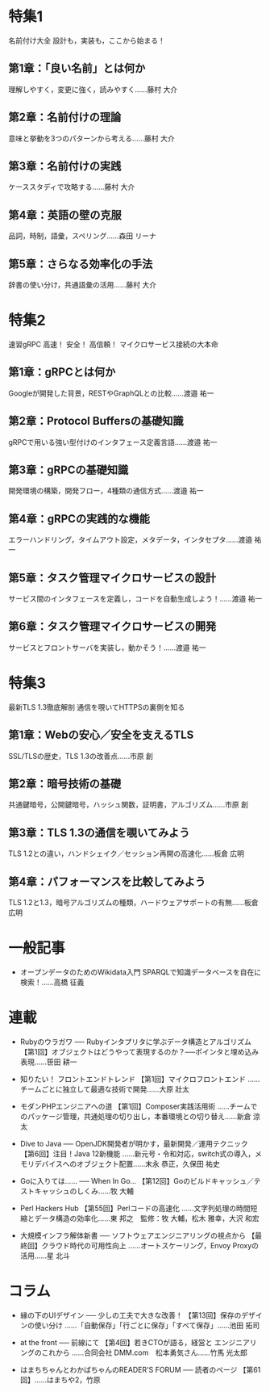# 特集1
名前付け大全
設計も，実装も，ここから始まる！

## 第1章：「良い名前」とは何か
理解しやすく，変更に強く，読みやすく……藤村 大介

## 第2章：名前付けの理論
意味と挙動を3つのパターンから考える……藤村 大介

## 第3章：名前付けの実践
ケーススタディで攻略する……藤村 大介

## 第4章：英語の壁の克服
品詞，時制，語彙，スペリング……森田 リーナ

## 第5章：さらなる効率化の手法
辞書の使い分け，共通語彙の活用……藤村 大介

# 特集2
速習gRPC
高速！ 安全！ 高信頼！ マイクロサービス接続の大本命

## 第1章：gRPCとは何か
Googleが開発した背景，RESTやGraphQLとの比較……渡邉 祐一

## 第2章：Protocol Buffersの基礎知識
gRPCで用いる強い型付けのインタフェース定義言語……渡邉 祐一

## 第3章：gRPCの基礎知識
開発環境の構築，開発フロー，4種類の通信方式……渡邉 祐一

## 第4章：gRPCの実践的な機能
エラーハンドリング，タイムアウト設定，メタデータ，インタセプタ……渡邉 祐一

## 第5章：タスク管理マイクロサービスの設計
サービス間のインタフェースを定義し，コードを自動生成しよう！……渡邉 祐一

## 第6章：タスク管理マイクロサービスの開発
サービスとフロントサーバを実装し，動かそう！……渡邉 祐一

# 特集3
最新TLS 1.3徹底解剖
通信を覗いてHTTPSの裏側を知る

## 第1章：Webの安心／安全を支えるTLS
SSL/TLSの歴史，TLS 1.3の改善点……市原 創

## 第2章：暗号技術の基礎
共通鍵暗号，公開鍵暗号，ハッシュ関数，証明書，アルゴリズム……市原 創

## 第3章：TLS 1.3の通信を覗いてみよう
TLS 1.2との違い，ハンドシェイク／セッション再開の高速化……板倉 広明

## 第4章：パフォーマンスを比較してみよう
TLS 1.2と1.3，暗号アルゴリズムの種類，ハードウェアサポートの有無……板倉 広明

# 一般記事
- オープンデータのためのWikidata入門
SPARQLで知識データベースを自在に検索！……高橋 征義

# 連載
- Rubyのウラガワ ── Rubyインタプリタに学ぶデータ構造とアルゴリズム
【第1回】オブジェクトはどうやって表現するのか？──ポインタと埋め込み表現……笹田 耕一

- 知りたい！ フロントエンドトレンド
【第1回】マイクロフロントエンド ……チームごとに独立して最適な技術で開発……大原 壯太

- モダンPHPエンジニアへの道
【第1回】Composer実践活用術 ……チームでのパッケージ管理，共通処理の切り出し，本番環境との切り替え……新倉 涼太

- Dive to Java ── OpenJDK開発者が明かす，最新開発／運用テクニック
【第6回】注目！Java 12新機能 ……新元号・令和対応，switch式の導入，メモリデバイスへのオブジェクト配置……末永 恭正，久保田 祐史

- Goに入りては…… ── When In Go...
【第12回】Goのビルドキャッシュ／テストキャッシュのしくみ……牧 大輔

- Perl Hackers Hub
【第55回】Perlコードの高速化 ……文字列処理の時間短縮とデータ構造の効率化……東 邦之　監修：牧 大輔，松木 雅幸，大沢 和宏

- 大規模インフラ解体新書 ── ソフトウェアエンジニアリングの視点から
【最終回】クラウド時代の可用性向上 ……オートスケーリング，Envoy Proxyの活用……星 北斗

# コラム
- 縁の下のUIデザイン ── 少しの工夫で大きな改善！
【第13回】保存のデザインの使い分け ……「自動保存」「行ごとに保存」「すべて保存」……池田 拓司

- at the front ── 前線にて
【第4回】若きCTOが語る，経営と エンジニアリングのこれから ……合同会社 DMM.com　松本勇気さん……竹馬 光太郎

- はまちちゃんとわかばちゃんのREADER'S FORUM ── 読者のページ
【第61回】……はまちや2，竹原
